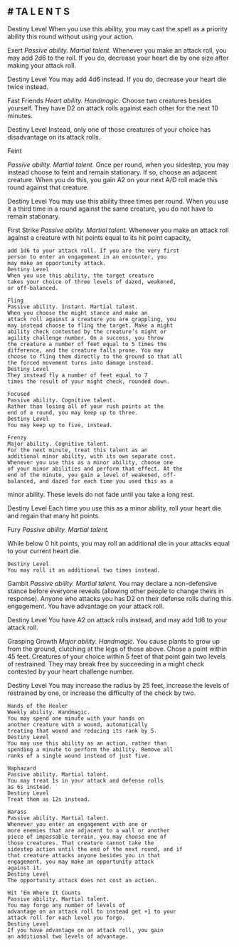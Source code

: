 ## # TA L E N T S

Destiny Level
When you use this ability, you may cast the spell
as a priority ability this round without using your
action.

Exert
_Passive ability. Martial talent._
Whenever you make an attack roll, you may add
2d6 to the roll. If you do, decrease your heart die by
one size after making your attack roll.

Destiny Level
You may add 4d6 instead. If you do, decrease
your heart die twice instead.

Fast Friends
_Heart ability. Handmagic._
Choose two creatures besides yourself. They
have D2 on attack rolls against each other for the
next 10 minutes.

Destiny Level
Instead, only one of those creatures of your
choice has disadvantage on its attack rolls.

Feint

_Passive ability. Martial talent._
Once per round, when you sidestep, you may
instead choose to feint and remain stationary. If so,
choose an adjacent creature. When you do this, you
gain A2 on your next A/D roll made this round
against that creature.

Destiny Level
You may use this ability three times per round.
When you use it a third time in a round against the
same creature, you do not have to remain stationary.

First Strike
_Passive ability. Martial talent._
Whenever you make an attack roll against a
creature with hit points equal to its hit point capacity,

```
add 1d6 to your attack roll. If you are the very first
person to enter an engagement in an encounter, you
may make an opportunity attack.
Destiny Level
When you use this ability, the target creature
takes your choice of three levels of dazed, weakened,
or off-balanced.
```

```
Fling
Passive ability. Instant. Martial talent.
When you choose the might stance and make an
attack roll against a creature you are grappling, you
may instead choose to fling the target. Make a might
ability check contested by the creature’s might or
agility challenge number. On a success, you throw
the creature a number of feet equal to 5 times the
difference, and the creature falls prone. You may
choose to fling them directly to the ground so that all
the forced movement turns into damage instead.
Destiny Level
They instead fly a number of feet equal to 7
times the result of your might check, rounded down.
```

```
Focused
Passive ability. Cognitive talent.
Rather than losing all of your rush points at the
end of a round, you may keep up to three.
Destiny Level
You may keep up to five, instead.
```

```
Frenzy
Major ability. Cognitive talent.
For the next minute, treat this talent as an
additional minor ability, with its own separate cost.
Whenever you use this as a minor ability, choose one
of your minor abilities and perform that effect. At the
end of the minute, you gain a level of weakened, off-
balanced, and dazed for each time you used this as a
```

minor ability. These levels do not fade until you take
a long rest.

Destiny Level
Each time you use this as a minor ability, roll
your heart die and regain that many hit points.

Fury
_Passive ability. Martial talent._

While below 0 hit points, you may roll an
additional die in your attacks equal to your current
heart die.

```
Destiny Level
You may roll it an additional two times instead.
```

Gambit
_Passive ability. Martial talent._
You may declare a non-defensive stance before
everyone reveals (allowing other people to change
theirs in response). Anyone who attacks you has D2
on their defense rolls during this engagement. You
have advantage on your attack roll.

Destiny Level
You have A2 on attack rolls instead, and may add
1d6 to your attack roll.

Grasping Growth
_Major ability. Handmagic._
You cause plants to grow up from the ground,
clutching at the legs of those above. Chose a point
within 45 feet. Creatures of your choice within 5 feet
of that point gain two levels of restrained. They may
break free by succeeding in a might check contested
by your heart challenge number.

Destiny Level
You may increase the radius by 25 feet, increase
the levels of restrained by one, or increase the
difficulty of the check by two.

```
Hands of the Healer
Weekly ability. Handmagic.
You may spend one minute with your hands on
another creature with a wound, automatically
treating that wound and reducing its rank by 5.
Destiny Level
You may use this ability as an action, rather than
spending a minute to perform the ability. Remove all
ranks of a single wound instead of just five.
```

```
Haphazard
Passive ability. Martial talent.
You may treat 1s in your attack and defense rolls
as 6s instead.
Destiny Level
Treat them as 12s instead.
```

```
Harass
Passive ability. Martial talent.
Whenever you enter an engagement with one or
more enemies that are adjacent to a wall or another
piece of impassable terrain, you may choose one of
those creatures. That creature cannot take the
sidestep action until the end of the next round, and if
that creature attacks anyone besides you in that
engagement, you may make an opportunity attack
against it.
Destiny Level
The opportunity attack does not cost an action.
```

```
Hit ‘Em Where It Counts
Passive ability. Martial talent.
You may forgo any number of levels of
advantage on an attack roll to instead get +1 to your
attack roll for each level you forgo.
Destiny Level
If you have advantage on an attack roll, you gain
an additional two levels of advantage.
```
